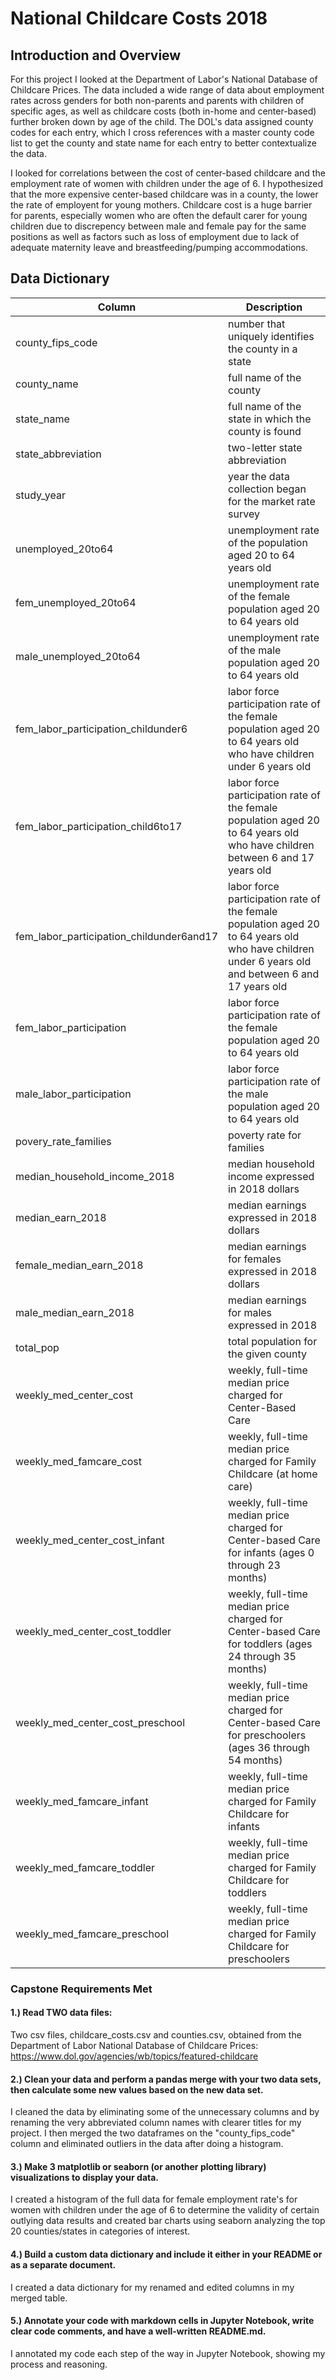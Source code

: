 # National Childcare Costs 2018

## Introduction and Overview
For this project I looked at the Department of Labor's National Database of Childcare Prices. The data included a wide range of data about employment rates across genders for both non-parents and parents with children of specific ages, as well as childcare costs (both in-home and center-based) further broken down by age of the child. The DOL's data assigned county codes for each entry, which I cross references with a master county code list to get the county and state name for each entry to better contextualize the data.

I looked for correlations between the cost of center-based childcare and the employment rate of women with children under the age of 6. I hypothesized that the more expensive center-based childcare was in a county, the lower the rate of employent for young mothers. Childcare cost is a huge barrier for parents, especially women who are often the default carer for young children due to discrepency between male and female pay for the same positions as well as factors such as loss of employment due to lack of adequate maternity leave and breastfeeding/pumping accommodations. 

## Data Dictionary 
|Column|Description|
|------|------|
|county_fips_code|number that uniquely identifies the county in a state|
|county_name|full name of the county|
|state_name|full name of the state in which the county is found|
|state_abbreviation|two-letter state abbreviation|
|study_year|year the data collection began for the market rate survey|
|unemployed_20to64|unemployment rate of the population aged 20 to 64 years old|
|fem_unemployed_20to64|unemployment rate of the female population aged 20 to 64 years old|
|male_unemployed_20to64|unemployment rate of the male population aged 20 to 64 years old|
|fem_labor_participation_childunder6|labor force participation rate of the female population aged 20 to 64 years old who have children under 6 years old|
|fem_labor_participation_child6to17|labor force participation rate of the female population aged 20 to 64 years old who have children between 6 and 17 years old|
|fem_labor_participation_childunder6and17|labor force participation rate of the female population aged 20 to 64 years old who have children under 6 years old and between 6 and 17 years old|
|fem_labor_participation|labor force participation rate of the female population aged 20 to 64 years old|
|male_labor_participation|labor force participation rate of the male population aged 20 to 64 years old|
|povery_rate_families|poverty rate for families|
|median_household_income_2018|median household income expressed in 2018 dollars|
|median_earn_2018|median earnings expressed in 2018 dollars|
|female_median_earn_2018|median earnings for females expressed in 2018 dollars|
|male_median_earn_2018|median earnings for males expressed in 2018|
|total_pop|total population for the given county|
|weekly_med_center_cost|weekly, full-time median price charged for Center-Based Care|
|weekly_med_famcare_cost|weekly, full-time median price charged for Family Childcare (at home care)|
|weekly_med_center_cost_infant|weekly, full-time median price charged for Center-based Care for infants (ages 0 through 23 months)|
|weekly_med_center_cost_toddler|weekly, full-time median price charged for Center-based Care for toddlers (ages 24 through 35 months)|
|weekly_med_center_cost_preschool|weekly, full-time median price charged for Center-based Care for preschoolers (ages 36 through 54 months)|
|weekly_med_famcare_infant|weekly, full-time median price charged for Family Childcare for infants|
|weekly_med_famcare_toddler|weekly, full-time median price charged for Family Childcare for toddlers|
|weekly_med_famcare_preschool|weekly, full-time median price charged for Family Childcare for preschoolers|


### Capstone Requirements Met

#### 1.) Read TWO data files:
Two csv files, childcare_costs.csv and counties.csv, obtained from the Department of Labor National Database of Childcare Prices: https://www.dol.gov/agencies/wb/topics/featured-childcare

#### 2.) Clean your data and perform a pandas merge with your two data sets, then calculate some new values based on the new data set.

I cleaned the data by eliminating some of the unnecessary columns and by renaming the very abbreviated column names with clearer titles for my project. I then merged the two dataframes on the "county_fips_code" column and eliminated outliers in the data after doing a histogram.

#### 3.) Make 3 matplotlib or seaborn (or another plotting library) visualizations to display your data.

I created a histogram of the full data for female employment rate's for women with children under the age of 6 to determine the validity of certain outlying data results and created bar charts using seaborn analyzing the top 20 counties/states in categories of interest.

#### 4.) Build a custom data dictionary and include it either in your README or as a separate document.

I created a data dictionary for my renamed and edited columns in my merged table. 

#### 5.) Annotate your code with markdown cells in Jupyter Notebook, write clear code comments, and have a well-written README.md.

I annotated my code each step of the way in Jupyter Notebook, showing my process and reasoning.
